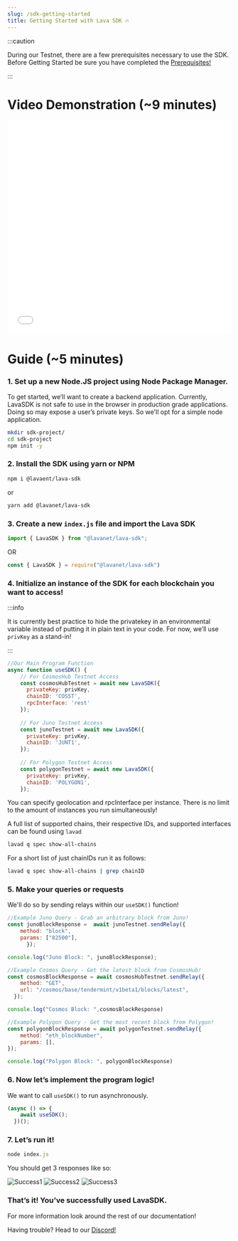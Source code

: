 ```yaml
---
slug: /sdk-getting-started
title: Getting Started with Lava SDK 🔥
---
```

:::caution

During our Testnet, there are a few prerequisites necessary to use the SDK. Before Getting Started be sure you have completed the [Prerequisites!](/sdk-prerequisites)

:::

# Video Demonstration (~9 minutes)

<iframe width="100%" height="480" src="/img/tutorial/sdk/SDKGettingStarted.mp4" frameborder="0" allow="accelerometer; autoplay; encrypted-media; gyroscope; picture-in-picture" allowfullscreen></iframe>

# Guide (~5 minutes)

### 1. Set up a new Node.JS project using Node Package Manager. 
To get started, we’ll want to create a backend application. Currently, LavaSDK is not safe to use in the browser in production grade applications. Doing so may expose a user’s private keys. So we'll opt for a simple node application.

```bash
mkdir sdk-project/
cd sdk-project
npm init -y
```

### 2. Install the SDK using yarn or NPM

```bash
npm i @lavaent/lava-sdk
```

or

```bash
yarn add @lavanet/lava-sdk
```

### 3. Create a new `index.js` file and import the Lava SDK

```jsx
import { LavaSDK } from "@lavanet/lava-sdk";
```

OR

```jsx
const { LavaSDK } = require("@lavanet/lava-sdk")
```

### 4. Initialize an instance of the SDK for each blockchain you want to access! 

:::info

It is currently best practice to hide the privatekey in an environmental variable instead of putting it in plain text in your code. For now, we’ll use `privKey` as a stand-in!

:::

```jsx
//Our Main Program Function
async function useSDK() {
    // For CosmosHub Testnet Access
    const cosmosHubTestnet = await new LavaSDK({
      privateKey: privKey,
      chainID: 'COS5T',
      rpcInterface: 'rest'
    });
  
    // For Juno Testnet Access
    const junoTestnet = await new LavaSDK({
      privateKey: privKey,
      chainID: 'JUNT1',
    });
  
    // For Polygon Testnet Access
    const polygonTestnet = await new LavaSDK({
      privateKey: privKey,
      chainID: 'POLYGON1',
    });
```

You can specify geolocation and rpcInterface per instance. There is no limit to the amount of instances you run simultaneously!

A full list of supported chains, their respective IDs, and supported interfaces can be found using `lavad`

```bash
lavad q spec show-all-chains
```

For a short list of just chainIDs run it as follows:

```bash
lavad q spec show-all-chains | grep chainID
```

### 5. Make your queries or requests
We'll do so by sending relays within our `useSDK()` function!

```jsx
//Example Juno Query - Grab an arbitrary block from Juno!
const junoBlockResponse =  await junoTestnet.sendRelay({
    method: "block",
    params: ["82500"],
      });

console.log("Juno Block: ", junoBlockResponse);

//Example Cosmos Query - Get the latest block from CosmosHub!
const cosmosBlockResponse = await cosmosHubTestnet.sendRelay({
    method: "GET",
    url: "/cosmos/base/tendermint/v1beta1/blocks/latest",
  });

console.log("Cosmos Block: ",cosmosBlockResponse)

//Example Polygon Query - Get the most recent block from Polygon!
const polygonBlockResponse = await polygonTestnet.sendRelay({
	method: "eth_blockNumber",
	params: [],
});

console.log("Polygon Block: ", polygonBlockResponse)
```

### 6. Now let’s implement the program logic! 

We want to call `useSDK()` to run asynchronously.

```jsx
(async () => {
    await useSDK();
  })();
```

### 7. Let’s run it!

```jsx
node index.js
```

You should get 3 responses like so:

![Success1](/img/tutorial/sdk/SucccesfulSDKCall1.png)
![Success2](/img/tutorial/sdk/SucccesfulSDKCall2.png)
![Success3](/img/tutorial/sdk/SucccesfulSDKCall3.png)


### **That’s it! You’ve successfully used LavaSDK.**

For more information look around the rest of our documentation!

Having trouble? Head to our [Discord!](https://discord.gg/Tbk5NxTCdA)